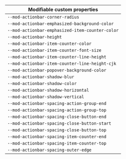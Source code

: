 | Modifiable custom properties                    |
| ----------------------------------------------- |
| `--mod-actionbar-corner-radius`                 |
| `--mod-actionbar-emphasized-background-color`   |
| `--mod-actionbar-emphasized-item-counter-color` |
| `--mod-actionbar-height`                        |
| `--mod-actionbar-item-counter-color`            |
| `--mod-actionbar-item-counter-font-size`        |
| `--mod-actionbar-item-counter-line-height`      |
| `--mod-actionbar-item-counter-line-height-cjk`  |
| `--mod-actionbar-popover-background-color`      |
| `--mod-actionbar-shadow-blur`                   |
| `--mod-actionbar-shadow-color`                  |
| `--mod-actionbar-shadow-horizontal`             |
| `--mod-actionbar-shadow-vertical`               |
| `--mod-actionbar-spacing-action-group-end`      |
| `--mod-actionbar-spacing-action-group-top`      |
| `--mod-actionbar-spacing-close-button-end`      |
| `--mod-actionbar-spacing-close-button-start`    |
| `--mod-actionbar-spacing-close-button-top`      |
| `--mod-actionbar-spacing-item-counter-end`      |
| `--mod-actionbar-spacing-item-counter-top`      |
| `--mod-actionbar-spacing-outer-edge`            |
